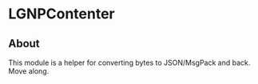 # LGNPContenter

## About
This module is a helper for converting bytes to JSON/MsgPack and back. Move along.
